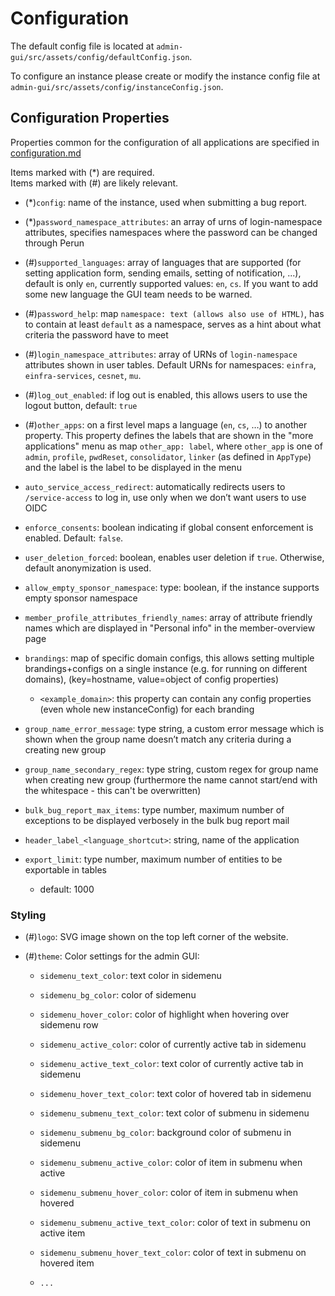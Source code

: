 # Configuration

The default config file is located at `admin-gui/src/assets/config/defaultConfig.json`.

To configure an instance please create or modify the instance config file at `admin-gui/src/assets/config/instanceConfig.json`.

## Configuration Properties
Properties common for the configuration of all applications are specified in [configuration.md](configuration.md)

Items marked with (*) are required.\
Items marked with (#) are likely relevant.

- (*)`config`: name of the instance, used when submitting a bug report.

- (*)`password_namespace_attributes`: an array of urns of login-namespace attributes, specifies namespaces where the password can be changed through Perun

- (#)`supported_languages`: array of languages that are supported (for setting application form, sending emails, setting of notification, ...), default is only `en`, currently supported values: `en`, `cs`. If you want to add some new language the GUI team needs to be warned.

- (#)`password_help`: map `namespace: text (allows also use of HTML)`, has to contain at least `default` as a namespace, serves as a hint about what criteria the password have to meet

- (#)`login_namespace_attributes`: array of URNs of `login-namespace` attributes shown in user tables. Default URNs for
namespaces: `einfra`, `einfra-services`, `cesnet`, `mu`.

- (#)`log_out_enabled`: if log out is enabled, this allows users to use the logout button, default: `true`

- (#)`other_apps`: on a first level maps a language (`en`, `cs`, …) to another property. This property defines the labels that are shown in the "more applications" menu as map `other_app: label`, where `other_app` is one of `admin`, `profile`, `pwdReset`, `consolidator`, `linker` (as defined in `AppType`) and the label is the label to be displayed in the menu

- `auto_service_access_redirect`: automatically redirects users to `/service-access` to log in, use only when we don’t want users to use OIDC

- `enforce_consents`: boolean indicating if global consent enforcement is enabled. Default: `false`.

- `user_deletion_forced`: boolean, enables user deletion if `true`. Otherwise, default anonymization is used.

- `allow_empty_sponsor_namespace`: type: boolean, if the instance supports empty sponsor namespace

- `member_profile_attributes_friendly_names`: array of attribute friendly names which are displayed in "Personal info" in the member-overview page

- `brandings`: map of specific domain configs, this allows setting multiple brandings+configs on a single instance (e.g. for running on different domains), (key=hostname, value=object of config properties)
  - `<example_domain>`: this property can contain any config properties (even whole new instanceConfig) for each branding

- `group_name_error_message`: type string, a custom error message which is shown when the group name doesn’t match any criteria during a creating new group

- `group_name_secondary_regex`: type string, custom regex for group name when creating new group (furthermore the name cannot start/end with the whitespace - this can't be overwritten)

- `bulk_bug_report_max_items`: type number, maximum number of exceptions to be displayed verbosely in the bulk bug report mail

- `header_label_<language_shortcut>`: string, name of the application

- `export_limit`: type number, maximum number of entities to be exportable in tables
  - default: 1000

### Styling
- (#)`logo`: SVG image shown on the top left corner of the website.

- (#)`theme`: Color settings for the admin GUI:

  - `sidemenu_text_color`: text color in sidemenu

  - `sidemenu_bg_color`: color of sidemenu

  - `sidemenu_hover_color`: color of highlight when hovering over sidemenu row

  - `sidemenu_active_color`: color of currently active tab in sidemenu

  - `sidemenu_active_text_color`: text color of currently active tab in sidemenu

  - `sidemenu_hover_text_color`: text color of hovered tab in sidemenu

  - `sidemenu_submenu_text_color`: text color of submenu in sidemenu

  - `sidemenu_submenu_bg_color`: background color of submenu in sidemenu

  - `sidemenu_submenu_active_color`: color of item in submenu when active

  - `sidemenu_submenu_hover_color`: color of item in submenu when hovered

  - `sidemenu_submenu_active_text_color`: color of text in submenu on active item

  - `sidemenu_submenu_hover_text_color`: color of text in submenu on hovered item

  - `...`



